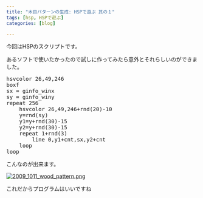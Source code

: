 ```yaml
---
title: "木目パターンの生成: HSPで遊ぶ 其の１"
tags: [hsp, HSPで遊ぶ]
categories: [blog]

---
```


今回はHSPのスクリプトです。

あるソフトで使いたかったので試しに作ってみたら意外とそれらしいのができました。

<pre>hsvcolor 26,49,246
boxf
sx = ginfo_winx
sy = ginfo_winy
repeat 256
	hsvcolor 26,49,246+rnd(20)-10
	y=rnd(sy)
	y1=y+rnd(30)-15
	y2=y+rnd(30)-15
	repeat 1+rnd(3)
		line 0,y1+cnt,sx,y2+cnt
	loop
loop
</pre>

こんなのが出来ます。

<a href="http://www.sharkpp.net/public/images/2009_1011_wood_pattern.jpg" rel="lytebox#2009_1011_wood_pattern" title="2009_1011_wood_pattern.jpg" ><img src="http://www.sharkpp.net/public/images/2009_1011_wood_pattern.png" alt="2009_1011_wood_pattern.png" /></a>

これだからプログラムはいいですね